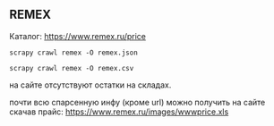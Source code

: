 
## REMEX

Каталог: https://www.remex.ru/price
```shell
scrapy crawl remex -O remex.json
```
```shell
scrapy crawl remex -O remex.csv
```
на сайте отсутствуют остатки на складах.

почти всю спарсенную инфу (кроме  url) можно получить на сайте скачав прайс: https://www.remex.ru/images/wwwprice.xls
